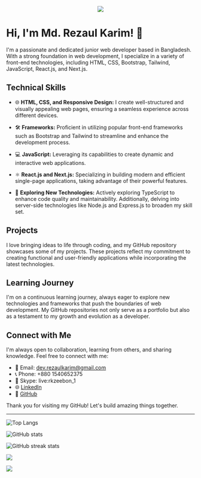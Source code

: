 <p align="center">
  <img src="https://raw.githubusercontent.com/TheDudeThatCode/TheDudeThatCode/master/Assets/Developer.gif" />
</p>


# Hi, I'm Md. Rezaul Karim! 👋 

I'm a passionate and dedicated junior web developer based in Bangladesh. With a strong foundation in web development, I specialize in a variety of front-end technologies, including HTML, CSS, Bootstrap, Tailwind, JavaScript, React.js, and Next.js.

## Technical Skills

- 🌐 **HTML, CSS, and Responsive Design:** I create well-structured and visually appealing web pages, ensuring a seamless experience across different devices.

- 🛠️ **Frameworks:** Proficient in utilizing popular front-end frameworks such as Bootstrap and Tailwind to streamline and enhance the development process.

- 💻 **JavaScript:** Leveraging its capabilities to create dynamic and interactive web applications.

- ⚛️ **React.js and Next.js:** Specializing in building modern and efficient single-page applications, taking advantage of their powerful features.

- 🚀 **Exploring New Technologies:** Actively exploring TypeScript to enhance code quality and maintainability. Additionally, delving into server-side technologies like Node.js and Express.js to broaden my skill set.

## Projects

I love bringing ideas to life through coding, and my GitHub repository showcases some of my projects. These projects reflect my commitment to creating functional and user-friendly applications while incorporating the latest technologies.

## Learning Journey

I'm on a continuous learning journey, always eager to explore new technologies and frameworks that push the boundaries of web development. My GitHub repositories not only serve as a portfolio but also as a testament to my growth and evolution as a developer.

## Connect with Me

I'm always open to collaboration, learning from others, and sharing knowledge. Feel free to connect with me:

- 📧 Email: dev.rezaulkarim@gmail.com
- 📞 Phone: +880 1540652375
- 💬 Skype: live:rkzeebon_1
- 🌐 [LinkedIn](https://www.linkedin.com/in/dev-rezaul-karim/)
- 🚀 [GitHub](https://github.com/devRezaulKarim)

Thank you for visiting my GitHub! Let's build amazing things together.

---

![Top Langs](https://github-readme-stats.vercel.app/api/top-langs/?username=devRezaulKarim)

![GitHub stats](https://github-readme-stats.vercel.app/api?username=devRezaulKarim&show_icons=true&count_private=true)

![GitHub streak stats](https://github-readme-streak-stats.herokuapp.com/?user=devRezaulKarim)


![](https://komarev.com/ghpvc/?username=devRezaulKarim&color=blue)



![](https://i.ibb.co/j85yjv4/web-development-programming-vector-25675092.webp)
